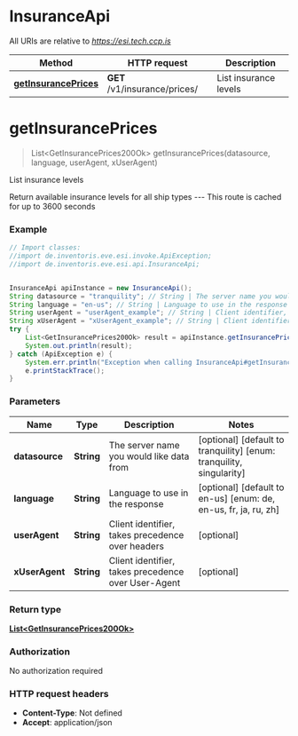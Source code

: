 # InsuranceApi

All URIs are relative to *https://esi.tech.ccp.is*

Method | HTTP request | Description
------------- | ------------- | -------------
[**getInsurancePrices**](InsuranceApi.md#getInsurancePrices) | **GET** /v1/insurance/prices/ | List insurance levels


<a name="getInsurancePrices"></a>
# **getInsurancePrices**
> List&lt;GetInsurancePrices200Ok&gt; getInsurancePrices(datasource, language, userAgent, xUserAgent)

List insurance levels

Return available insurance levels for all ship types  ---  This route is cached for up to 3600 seconds

### Example
```java
// Import classes:
//import de.inventoris.eve.esi.invoke.ApiException;
//import de.inventoris.eve.esi.api.InsuranceApi;


InsuranceApi apiInstance = new InsuranceApi();
String datasource = "tranquility"; // String | The server name you would like data from
String language = "en-us"; // String | Language to use in the response
String userAgent = "userAgent_example"; // String | Client identifier, takes precedence over headers
String xUserAgent = "xUserAgent_example"; // String | Client identifier, takes precedence over User-Agent
try {
    List<GetInsurancePrices200Ok> result = apiInstance.getInsurancePrices(datasource, language, userAgent, xUserAgent);
    System.out.println(result);
} catch (ApiException e) {
    System.err.println("Exception when calling InsuranceApi#getInsurancePrices");
    e.printStackTrace();
}
```

### Parameters

Name | Type | Description  | Notes
------------- | ------------- | ------------- | -------------
 **datasource** | **String**| The server name you would like data from | [optional] [default to tranquility] [enum: tranquility, singularity]
 **language** | **String**| Language to use in the response | [optional] [default to en-us] [enum: de, en-us, fr, ja, ru, zh]
 **userAgent** | **String**| Client identifier, takes precedence over headers | [optional]
 **xUserAgent** | **String**| Client identifier, takes precedence over User-Agent | [optional]

### Return type

[**List&lt;GetInsurancePrices200Ok&gt;**](GetInsurancePrices200Ok.md)

### Authorization

No authorization required

### HTTP request headers

 - **Content-Type**: Not defined
 - **Accept**: application/json


